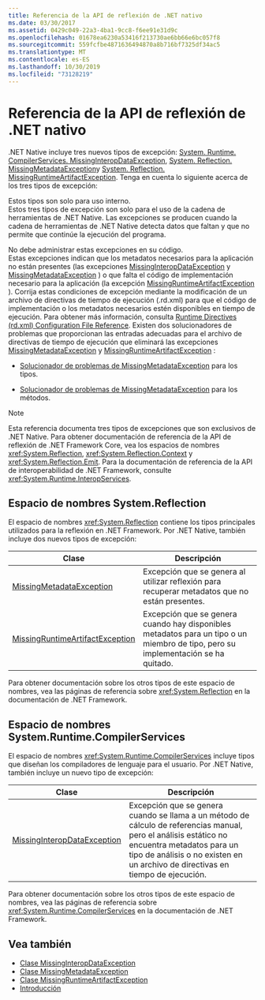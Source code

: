 ```yaml
---
title: Referencia de la API de reflexión de .NET nativo
ms.date: 03/30/2017
ms.assetid: 0429c049-22a3-4ba1-9cc8-f6ee91e31d9c
ms.openlocfilehash: 01678ea6230a53416f213730ae6bb66e6bc057f8
ms.sourcegitcommit: 559fcfbe4871636494870a8b716bf7325df34ac5
ms.translationtype: MT
ms.contentlocale: es-ES
ms.lasthandoff: 10/30/2019
ms.locfileid: "73128219"
---
```

# <a name="net-native-reflection-api-reference"></a>Referencia de la API de reflexión de .NET nativo
.NET Native incluye tres nuevos tipos de excepción: [System. Runtime. CompilerServices. MissingInteropDataException](missinginteropdataexception-class-net-native.md), [System. Reflection. MissingMetadataException](missingmetadataexception-class-net-native.md)y [System. Reflection. MissingRuntimeArtifactException](missingruntimeartifactexception-class-net-native.md). Tenga en cuenta lo siguiente acerca de los tres tipos de excepción:  
  
 Estos tipos son solo para uso interno.  
 Estos tres tipos de excepción son solo para el uso de la cadena de herramientas de .NET Native. Las excepciones se producen cuando la cadena de herramientas de .NET Native detecta datos que faltan y que no permite que continúe la ejecución del programa.  
  
 No debe administrar estas excepciones en su código.  
 Estas excepciones indican que los metadatos necesarios para la aplicación no están presentes (las excepciones [MissingInteropDataException](missinginteropdataexception-class-net-native.md) y [MissingMetadataException](missingmetadataexception-class-net-native.md) ) o que falta el código de implementación necesario para la aplicación (la excepción [MissingRuntimeArtifactException](missingruntimeartifactexception-class-net-native.md) ). Corrija estas condiciones de excepción mediante la modificación de un archivo de directivas de tiempo de ejecución (.rd.xml) para que el código de implementación o los metadatos necesarios estén disponibles en tiempo de ejecución. Para obtener más información, consulta [Runtime Directives (rd.xml) Configuration File Reference](runtime-directives-rd-xml-configuration-file-reference.md). Existen dos solucionadores de problemas que proporcionan las entradas adecuadas para el archivo de directivas de tiempo de ejecución que eliminará las excepciones [MissingMetadataException](missingmetadataexception-class-net-native.md) y [MissingRuntimeArtifactException](missingruntimeartifactexception-class-net-native.md) :  
  
- [Solucionador de problemas de MissingMetadataException](https://dotnet.github.io/native/troubleshooter/type.html) para los tipos.  
  
- [Solucionador de problemas de MissingMetadataException](https://dotnet.github.io/native/troubleshooter/method.html) para los métodos.  
  
> [!NOTE]
> Esta referencia documenta tres tipos de excepciones que son exclusivos de .NET Native. Para obtener documentación de referencia de la API de reflexión de .NET Framework Core, vea los espacios de nombres <xref:System.Reflection>, <xref:System.Reflection.Context> y <xref:System.Reflection.Emit>. Para la documentación de referencia de la API de interoperabilidad de .NET Framework, consulte <xref:System.Runtime.InteropServices>.  
  
## <a name="systemreflection-namespace"></a>Espacio de nombres System.Reflection  
 El espacio de nombres <xref:System.Reflection> contiene los tipos principales utilizados para la reflexión en .NET Framework. Por .NET Native, también incluye dos nuevos tipos de excepción:  
  
|Clase|Descripción|  
|-----------|-----------------|  
|[MissingMetadataException](missingmetadataexception-class-net-native.md)|Excepción que se genera al utilizar reflexión para recuperar metadatos que no están presentes.|  
|[MissingRuntimeArtifactException](missingruntimeartifactexception-class-net-native.md)|Excepción que se genera cuando hay disponibles metadatos para un tipo o un miembro de tipo, pero su implementación se ha quitado.|  
  
 Para obtener documentación sobre los otros tipos de este espacio de nombres, vea las páginas de referencia sobre <xref:System.Reflection> en la documentación de .NET Framework.  
  
## <a name="systemruntimecompilerservices-namespace"></a>Espacio de nombres System.Runtime.CompilerServices  
 El espacio de nombres <xref:System.Runtime.CompilerServices> incluye tipos que diseñan los compiladores de lenguaje para el usuario. Por .NET Native, también incluye un nuevo tipo de excepción:  
  
|Clase|Descripción|  
|-----------|-----------------|  
|[MissingInteropDataException](missinginteropdataexception-class-net-native.md)|Excepción que se genera cuando se llama a un método de cálculo de referencias manual, pero el análisis estático no encuentra metadatos para un tipo de análisis o no existen en un archivo de directivas en tiempo de ejecución.|  
  
 Para obtener documentación sobre los otros tipos de este espacio de nombres, vea las páginas de referencia sobre <xref:System.Runtime.CompilerServices> en la documentación de .NET Framework.  
  
## <a name="see-also"></a>Vea también

- [Clase MissingInteropDataException](missinginteropdataexception-class-net-native.md)
- [Clase MissingMetadataException](missingmetadataexception-class-net-native.md)
- [Clase MissingRuntimeArtifactException](missingruntimeartifactexception-class-net-native.md)
- [Introducción](getting-started-with-net-native.md)
